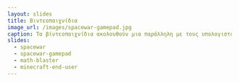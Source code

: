 ```yaml
---
layout: slides
title: Βιντεοπαιχνίδια 
image_url: /images/spacewar-gamepad.jpg
caption: Τα βίντεοπαιχνίδια ακολουθούν μια παράλληλη με τους υπολογιστές γραφείου διαδρομή, με διαφορετικά είδη γραφικών και συσκευών εισόδου, καθώς και άλλες μεταφορές για την αλληλεπίδραση με τον χρήστη. 
slides:
  - spacewar
  - spacewar-gamepad
  - math-blaster
  - minecraft-end-user
---
```

